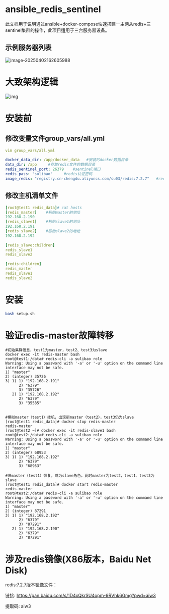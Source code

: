 # ansible_redis_sentinel
此文档用于说明通过ansible+docker-compose快速搭建一主两从redis+三sentinel集群的操作，此项目适用于三台服务器设备。

## 示例服务器列表

![image-20250402162605988](C:\Users\24107\AppData\Roaming\Typora\typora-user-images\image-20250402162605988.png)

# 大致架构逻辑

![img](https://i-blog.csdnimg.cn/direct/e66236daca6c4c4789201a813967067b.png)

# 安装前

## 修改变量文件group_vars/all.yml

```yaml
vim group_vars/all.yml
 
docker_data_dir: /app/docker_data   #安装的docker数据目录
data_dir: /app     #存放redis文件的数据目录
redis_sentinel_port: 26379    #sentinel端口
redis_pass: "sulibao"     #redis认证密码
image_redis: "registry.cn-chengdu.aliyuncs.com/su03/redis:7.2.7"   #redis和sentinel使用的镜像
```

## 修改主机清单文件

```yaml
[root@test1 redis_data]# cat hosts 
[redis_master]    #初始master的地址
192.168.2.190
[redis_slave1]    #初始slave1的地址
192.168.2.191 
[redis_slave2]    #初始slave2的地址
192.168.2.192
 
[redis_slave:children]
redis_slave1
redis_slave2
 
[redis:children]
redis_master
redis_slave1
redis_slave2
```

# 安装

```sh
bash setup.sh
```

# 验证redis-master故障转移

```
#初始集群信息，test1为master，test2、test3为slave
docker exec -it redis-master bash
root@test1:/data# redis-cli -a sulibao role
Warning: Using a password with '-a' or '-u' option on the command line interface may not be safe.
1) "master"
2) (integer) 35726
3) 1) 1) "192.168.2.191"
      2) "6379"
      3) "35726"
   2) 1) "192.168.2.192"
      2) "6379"
      3) "35585"
 
 
#模拟master（test1）挂机，出现新master（test2），test3仍为slave
[root@test1 redis_data]# docker stop redis-master
redis-master
[root@test2 ~]# docker exec -it redis-slave1 bash
root@test2:/data# redis-cli -a sulibao role
Warning: Using a password with '-a' or '-u' option on the command line interface may not be safe.
1) "master"
2) (integer) 68953
3) 1) 1) "192.168.2.192"
      2) "6379"
      3) "68953"
 
#旧master（test1）恢复，成为slave角色。此时master为test2，test1、test3为slave
[root@test1 redis_data]# docker start redis-master
redis-master
root@test2:/data# redis-cli -a sulibao role
Warning: Using a password with '-a' or '-u' option on the command line interface may not be safe.
1) "master"
2) (integer) 87291
3) 1) 1) "192.168.2.192"
      2) "6379"
      3) "87291"
   2) 1) "192.168.2.190"
      2) "6379"
      3) "87291"
```

# 涉及redis镜像(X86版本，Baidu Net Disk)

redis:7.2.7版本镜像文件：

链接: https://pan.baidu.com/s/1D4xQkrSU4opm-9RVhk6Gmg?pwd=aiw3 

提取码: aiw3